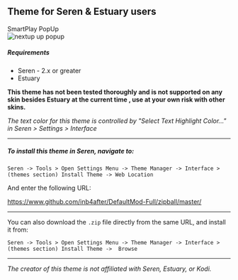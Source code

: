 ## Theme for Seren & Estuary users
SmartPlay PopUp             
![nextup up popup](https://i.imgur.com/EXdfNvu.jpg)

##### Requirements
* Seren - 2.x or greater
* Estuary 

**This theme has not been tested thoroughly and is not supported on any skin besides Estuary at the current time , use at your own risk with other skins.**

*The text color for this theme is controlled by "Select Text Highlight Color..." in Seren > Settings > Interface*

-----------

##### To install this theme in Seren, navigate to:

`Seren -> Tools > Open Settings Menu -> Theme Manager -> Interface > (themes section) Install Theme -> Web Location`

And enter the following URL:

https://www.github.com/inb4after/DefaultMod-Full/zipball/master/

------------


You can also download the `.zip` file directly from the same URL, and install it from:

`Seren -> Tools > Open Settings Menu -> Theme Manager -> Interface > (themes section) Install Theme ->  Browse`

------------




*The creator of this theme is not affiliated with Seren, Estuary, or Kodi.*
